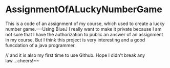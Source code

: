 # AssignmentOfALuckyNumberGame
This is a code of an assignment of my course, which used to create a lucky number game.---Using BlueJ
I really want to make it private because I am not sure that I have the authorization to public an answer
of an assignment in my course.
But I think this project is very interesting and a good funcdation of a java programmer.

// and it is also my first time to use Github. Hope I didn't break any law....cheers!~~
